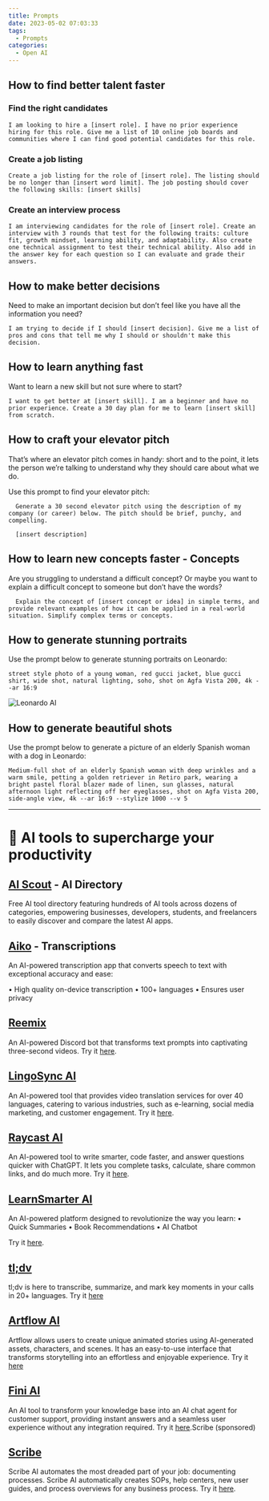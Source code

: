 ```yaml
---
title: Prompts
date: 2023-05-02 07:03:33
tags:
  - Prompts
categories:
  - Open AI
---
```


## How to find better talent faster

### Find the right candidates

    I am looking to hire a [insert role]. I have no prior experience hiring for this role. Give me a list of 10 online job boards and communities where I can find good potential candidates for this role.

### Create a job listing

    Create a job listing for the role of [insert role]. The listing should be no longer than [insert word limit]. The job posting should cover the following skills: [insert skills]

### Create an interview process

    I am interviewing candidates for the role of [insert role]. Create an interview with 3 rounds that test for the following traits: culture fit, growth mindset, learning ability, and adaptability. Also create one technical assignment to test their technical ability. Also add in the answer key for each question so I can evaluate and grade their answers.

## How to make better decisions
Need to make an important decision but don’t feel like you have all the information you need?


    I am trying to decide if I should [insert decision]. Give me a list of pros and cons that tell me why I should or shouldn't make this decision.

## How to learn anything fast

Want to learn a new skill but not sure where to start?

    I want to get better at [insert skill]. I am a beginner and have no prior experience. Create a 30 day plan for me to learn [insert skill] from scratch.


## How to craft your elevator pitch
That’s where an elevator pitch comes in handy: short and to the point, it lets the person we’re talking to understand why they should care about what we do.

Use this prompt to find your elevator pitch:

      Generate a 30 second elevator pitch using the description of my company (or career) below. The pitch should be brief, punchy, and compelling.

      [insert description]


## How to learn new concepts faster - Concepts
Are you struggling to understand a difficult concept? Or maybe you want to explain a difficult concept to someone but don’t have the words?

      Explain the concept of [insert concept or idea] in simple terms, and provide relevant examples of how it can be applied in a real-world situation. Simplify complex terms or concepts.

## How to generate stunning portraits

Use the prompt below to generate stunning portraits on Leonardo:

    street style photo of a young woman, red gucci jacket, blue gucci shirt, wide shot, natural lighting, soho, shot on Agfa Vista 200, 4k --ar 16:9

![Leonardo AI](https://cdn.leonardo.ai/users/a9c4fb87-7f37-4197-a753-5a3ba06ebb13/generations/1af1965c-d1bc-489a-bf08-ac58a8cd46f0/RPG_40_Design_a_black_and_white_template_for_kids_White_backgr_0.jpg "Gucci Young Woman")

## How to generate beautiful shots

Use the prompt below to generate a picture of an elderly Spanish woman with a dog in Leonardo:

    Medium-full shot of an elderly Spanish woman with deep wrinkles and a warm smile, petting a golden retriever in Retiro park, wearing a bright pastel floral blazer made of linen, sun glasses, natural afternoon light reflecting off her eyeglasses, shot on Agfa Vista 200, side-angle view, 4k --ar 16:9 --stylize 1000 --v 5

---
# 🧠 AI tools to supercharge your productivity

## [AI Scout](hhttps://aiscout.net/) - AI Directory
Free AI tool directory featuring hundreds of AI tools across dozens of categories, empowering businesses, developers, students, and freelancers to easily discover and compare the latest AI apps.

## [Aiko](https://sindresorhus.com/aiko) - Transcriptions
An AI-powered transcription app that converts speech to text with exceptional accuracy and ease:

• High quality on-device transcription
• 100+ languages
• Ensures user privacy

## [Reemix](https://reemix.co/)
An AI-powered Discord bot that transforms text prompts into captivating three-second videos. Try it [here](https://reemix.co/).

## [LingoSync AI](https://lingosync.ai/)
An AI-powered tool that provides video translation services for over 40 languages, catering to various industries, such as e-learning, social media marketing, and customer engagement. Try it [here](https://lingosync.ai/).

## [Raycast AI](https://www.raycast.com/)
An AI-powered tool to write smarter, code faster, and answer questions quicker with ChatGPT. It lets you complete tasks, calculate, share common links, and do much more. Try it [here](https://www.raycast.com/).

## [LearnSmarter AI](https://learnsmarter.ai/)
An AI-powered platform designed to revolutionize the way you learn:
• Quick Summaries
• Book Recommendations
• AI Chatbot

Try it [here](https://learnsmarter.ai/).

## [tl;dv](https://tldv.io/)
tl;dv is here to transcribe, summarize, and mark key moments in your calls in 20+ languages. Try it [here](https://tldv.io/)

## [Artflow AI](https://app.artflow.ai/)
Artflow allows users to create unique animated stories using AI-generated assets, characters, and scenes. It has an easy-to-use interface that transforms storytelling into an effortless and enjoyable experience. Try it [here](https://app.artflow.ai/)

## [Fini AI](https://www.usefini.com/)
An AI tool to transform your knowledge base into an AI chat agent for customer support, providing instant answers and a seamless user experience without any integration required. Try it [here](https://www.usefini.com/).Scribe (sponsored)

## [Scribe](https://scribehow.com/)
Scribe AI automates the most dreaded part of your job: documenting processes. Scribe AI automatically creates SOPs, help centers, new user guides, and process overviews for any business process. Try it [here](https://scribehow.com/).